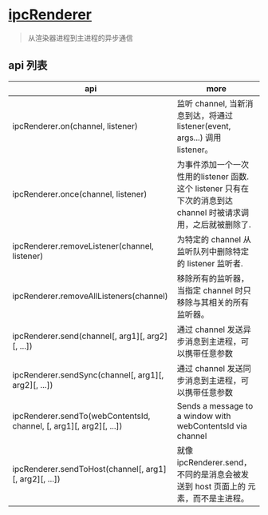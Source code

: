 # [ipcRenderer](https://www.electronjs.cn/docs/api/ipc-renderer)

> 从渲染器进程到主进程的异步通信

## api 列表

| api                                                                 | more                                                                                                           |
| ------------------------------------------------------------------- | -------------------------------------------------------------------------------------------------------------- |
| ipcRenderer.on(channel, listener)                                   | 监听 channel, 当新消息到达，将通过 listener(event, args...) 调用 listener。                                    |
| ipcRenderer.once(channel, listener)                                 | 为事件添加一个一次性用的listener 函数.这个 listener 只有在下次的消息到达 channel 时被请求调用，之后就被删除了. |
| ipcRenderer.removeListener(channel, listener)                       | 为特定的 channel 从监听队列中删除特定的 listener 监听者.                                                       |
| ipcRenderer.removeAllListeners(channel)                             | 移除所有的监听器，当指定 channel 时只移除与其相关的所有监听器。                                                |
| ipcRenderer.send(channel[, arg1][, arg2][, ...])                    | 通过 channel 发送异步消息到主进程，可以携带任意参数                                                            |
| ipcRenderer.sendSync(channel[, arg1][, arg2][, ...])                | 通过 channel 发送同步消息到主进程，可以携带任意参数                                                            |
| ipcRenderer.sendTo(webContentsId, channel, [, arg1][, arg2][, ...]) | Sends a message to a window with webContentsId via channel                                                     |
| ipcRenderer.sendToHost(channel[, arg1][, arg2][, ...])              | 就像 ipcRenderer.send，不同的是消息会被发送到 host 页面上的 <webview> 元素，而不是主进程。                     |
